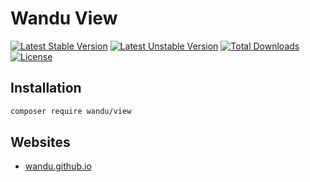 Wandu View
===

[![Latest Stable Version](https://poser.pugx.org/wandu/view/v/stable.svg)](https://packagist.org/packages/wandu/view)
[![Latest Unstable Version](https://poser.pugx.org/wandu/view/v/unstable.svg)](https://packagist.org/packages/wandu/view)
[![Total Downloads](https://poser.pugx.org/wandu/view/downloads.svg)](https://packagist.org/packages/wandu/view)
[![License](https://poser.pugx.org/wandu/view/license.svg)](https://packagist.org/packages/wandu/view)

## Installation

```bash
composer require wandu/view
```

## Websites

- [wandu.github.io](https://wandu.github.io)
